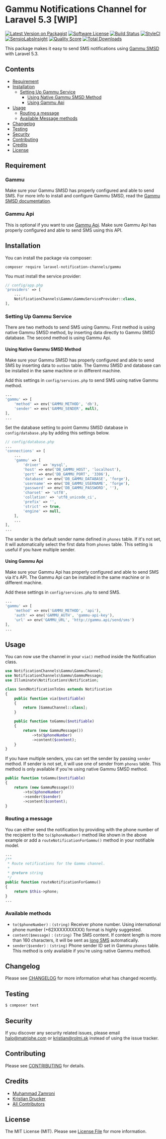 # Gammu Notifications Channel for Laravel 5.3 [WIP]

[![Latest Version on Packagist](https://img.shields.io/packagist/v/laravel-notification-channels/gammu.svg?style=flat-square)](https://packagist.org/packages/laravel-notification-channels/gammu)
[![Software License](https://img.shields.io/badge/license-MIT-brightgreen.svg?style=flat-square)](LICENSE.md)
[![Build Status](https://travis-ci.org/laravel-notification-channels/gammu.svg?branch=master)](https://travis-ci.org/laravel-notification-channels/gammu)
[![StyleCI](https://styleci.io/repos/67163908/shield)](https://styleci.io/repos/67163908)
[![SensioLabsInsight](https://img.shields.io/sensiolabs/i/cb9970f9-6d96-4412-b4bb-d93a43daac40.svg?style=flat-square)](https://insight.sensiolabs.com/projects/cb9970f9-6d96-4412-b4bb-d93a43daac40)
[![Quality Score](https://img.shields.io/scrutinizer/g/laravel-notification-channels/gammu.svg?style=flat-square)](https://scrutinizer-ci.com/g/laravel-notification-channels/gammu)
[![Total Downloads](https://img.shields.io/packagist/dt/laravel-notification-channels/gammu.svg?style=flat-square)](https://packagist.org/packages/laravel-notification-channels/gammu)

This package makes it easy to send SMS notifications using [Gammu SMSD](https://wammu.eu/smsd/) with Laravel 5.3.

## Contents

- [Requirement](#requirement)
- [Installation](#installation)
	- [Setting Up Gammu Service](#setting-up-gammu-service)
	    - [Using Native Gammu SMSD Method](#using-native-gammu-smsd-method)
	    - [Using Gammu Api](#using-gammu-api)
- [Usage](#usage)
    - [Routing a message](#routing-a-message)
	- [Available Message methods](#available-methods)
- [Changelog](#changelog)
- [Testing](#testing)
- [Security](#security)
- [Contributing](#contributing)
- [Credits](#credits)
- [License](#license)

## Requirement

### Gammu

Make sure your Gammu SMSD has properly configured and able to send SMS. For more info to install and configure Gammu SMSD, read the [Gammu SMSD documentation](https://wammu.eu/smsd/).

### Gammu Api

This is optional if you want to use [Gammu Api](https://github.com/kristiandrucker/gammuApi). Make sure Gammu Api has properly configured and able to send SMS using this API.

## Installation

You can install the package via composer:

```console
composer require laravel-notification-channels/gammu
```

You must install the service provider:

```php
// config/app.php
'providers' => [
    ...
    NotificationChannels\Gammu\GammuServiceProvider::class,
],
```

### Setting Up Gammu Service

There are two methods to send SMS using Gammu. First method is using native Gammu SMSD method, by inserting data directly to Gammu SMSD database. The second method is using Gammu Api.

#### Using Native Gammu SMSD Method

Make sure your Gammu SMSD has properly configured and able to send SMS by inserting data to `outbox` table. The Gammu SMSD and  database can be installed in the same machine or in different machine.

Add this settings in `config/services.php` to send SMS using native Gammu method.

```php
...
'gammu' => [
    'method' => env('GAMMU_METHOD', 'db'),
    'sender' => env('GAMMU_SENDER', null),
],
...
``` 

Set the database setting to point Gammu SMSD database in `config/database.php` by adding this settings below.

```php
// config/database.php
...
'connections' => [
    ...
    'gammu' => [
        'driver' => 'mysql',
        'host' => env('DB_GAMMU_HOST', 'localhost'),
        'port' => env('DB_GAMMU_PORT', '3306'),
        'database' => env('DB_GAMMU_DATABASE', 'forge'),
        'username' => env('DB_GAMMU_USERNAME', 'forge'),
        'password' => env('DB_GAMMU_PASSWORD', ''),
        'charset' => 'utf8',
        'collation' => 'utf8_unicode_ci',
        'prefix' => '',
        'strict' => true,
        'engine' => null,
    ],
    ...
],
...
```

The sender is the default sender name defined in `phones` table. If it's not set, it will automatically select the first data from `phones` table. This setting is useful if you have multiple sender.

#### Using Gammu Api

Make sure your Gammu Api has properly configured and able to send SMS via it's API. The Gammu Api can be installed in the same machine or in different machine.

Add these settings in `config/services.php` to send SMS.

``` php
...
'gammu' => [
    'method' => env('GAMMU_METHOD', 'api'),
    'auth' => env('GAMMU_AUTH', 'gammu-api-key'),
    'url' => env('GAMMU_URL', 'http://gammu.api/send/sms')
],
...
```

## Usage

You can now use the channel in your `via()` method inside the Notification class.

```php
use NotificationChannels\Gammu\GammuChannel;
use NotificationChannels\Gammu\GammuMessage;
use Illuminate\Notifications\Notification;

class SendNotificationToSms extends Notification
{
    public function via($notifiable)
    {
        return [GammuChannel::class];
    }

    public function toGammu($notifiable)
    {
        return (new GammuMessage())
            ->to($phoneNumber)
            ->content($content);
    }
}
```

If you have multiple senders, you can set the sender by passing `sender` method. If sender is not set, it will use one of sender from `phones` table. This method is only available if you're using native Gammu SMSD method.

```php
public function toGammu($notifiable)
{
    return (new GammuMessage())
        ->to($phoneNumber)
        ->sender($sender)
        ->content($content);
}
```

### Routing a message

You can either send the notification by providing with the phone number of the recipient to the `to($phoneNumber)` method like shown in the above example or add a `routeNotificationForGammu()` method in your notifiable model.

```php
...
/**
 * Route notifications for the Gammu channel.
 *
 * @return string
 */
public function routeNotificationForGammu()
{
    return $this->phone;
}
...
```

### Available methods

* `to($phoneNumber)` : `(string)` Receiver phone number. Using international phone number (+62XXXXXXXXXX) format is highly suggested.
* `content($message)` : `(string)` The SMS content. If content length is more than 160 characters, it will be sent as [long SMS](https://en.wikipedia.org/wiki/Concatenated_SMS) automatically.
* `sender($sender)` : `(string)` Phone sender ID set in Gammu `phones` table. This method is only available if you're using native Gammu method.

## Changelog

Please see [CHANGELOG](CHANGELOG.md) for more information what has changed recently.

## Testing

```bash
$ composer test
```

## Security

If you discover any security related issues, please email halo@matriphe.com or kristian@rolmi.sk instead of using the issue tracker.

## Contributing

Please see [CONTRIBUTING](CONTRIBUTING.md) for details.

## Credits

- [Muhammad Zamroni](https://github.com/matriphe)
- [Kristian Drucker](https://github.com/kristiandrucker)
- [All Contributors](../../contributors)

## License

The MIT License (MIT). Please see [License File](LICENSE.md) for more information.

